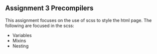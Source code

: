## Assignment  3 Precompilers
This assignment focuses on the use of scss to style the html page.
The following are focused in the scss:
- Variables
- Mixins
- Nesting

